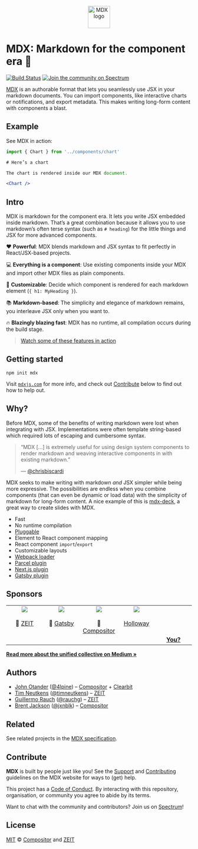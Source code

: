 <p align="center">
  <a href="https://mdxjs.com">
    <img alt="MDX logo" src="https://mdx-logo.now.sh" width="60" />
  </a>
</p>

# MDX: Markdown for the component era 🚀

[![Build Status][build-badge]][build]
[![Join the community on Spectrum][spectrum-badge]][spectrum]

[MDX][website] is an authorable format that lets you seamlessly use JSX in your markdown documents.
You can import components, like interactive charts or notifications, and export
metadata.
This makes writing long-form content with components a blast. 

## Example

See MDX in action:

```jsx
import { Chart } from '../components/chart'

# Here’s a chart

The chart is rendered inside our MDX document.

<Chart />
```

## Intro

MDX is markdown for the component era.
It lets you write JSX embedded inside markdown.
That’s a great combination because it allows you to use markdown’s often terse
syntax (such as `# heading`) for the little things and JSX for more advanced
components.

:heart: **Powerful**: MDX blends markdown and JSX syntax to fit perfectly in
React/JSX-based projects.

:computer: **Everything is a component**: Use existing components inside your
MDX and import other MDX files as plain components.

:wrench: **Customizable**: Decide which component is rendered for each markdown
element (`{ h1: MyHeading }`).

:books: **Markdown-based**: The simplicity and elegance of markdown remains,
you interleave JSX only when you want to.

:fire: **Blazingly blazing fast**: MDX has no runtime, all compilation occurs
during the build stage.

> [Watch some of these features in action][intro]

## Getting started

```shell
npm init mdx
```

Visit [`mdxjs.com`][website] for more info, and check out [Contribute][] below
to find out how to help out.

## Why?

Before MDX, some of the benefits of writing markdown were lost when integrating
with JSX.
Implementations were often template string-based which required lots of escaping
and cumbersome syntax.

> “MDX \[…] is extremely useful for using design system components to render
> markdown and weaving interactive components in with existing markdown.”
>
> — [@chrisbiscardi][tweet]

MDX seeks to make writing with markdown *and* JSX simpler while being more
expressive.
The possibilities are endless when you combine components (that can even be
dynamic or load data) with the simplicity of markdown for long-form content.
A nice example of this is [mdx-deck][], a great way to create slides with MDX.

*   Fast
*   No runtime compilation
*   [Pluggable][remark-plugins]
*   Element to React component mapping
*   React component `import`/`export`
*   Customizable layouts
*   [Webpack loader](https://mdxjs.com/getting-started/webpack)
*   [Parcel plugin](https://mdxjs.com/getting-started/parcel)
*   [Next.js plugin](https://mdxjs.com/getting-started/next)
*   [Gatsby plugin](https://mdxjs.com/getting-started/gatsby)

## Sponsors

<!--lint ignore no-html maximum-line-length-->

<table>
  <tr valign="top">
    <td width="20%" align="center">
      <a href="https://zeit.co"><img src="https://avatars1.githubusercontent.com/u/14985020?s=400&v=4"></a>
      <br><br>🥇
      <a href="https://zeit.co">ZEIT</a>
    </td>
    <td width="20%" align="center">
      <a href="https://www.gatsbyjs.org"><img src="https://avatars1.githubusercontent.com/u/12551863?s=400&v=4"></a>
      <br><br>🥇
      <a href="https://www.gatsbyjs.org">Gatsby</a></td>
    <td width="20%" align="center">
      <a href="https://compositor.io"><img src="https://avatars1.githubusercontent.com/u/19245838?s=400&v=4"></a>
      <br><br>🥉
      <a href="https://compositor.io">Compositor</a>
    </td>
    <td width="20%" align="center">
      <a href="https://www.holloway.com"><img src="https://avatars1.githubusercontent.com/u/35904294?s=400&v=4"></a>
      <br><br>
      <a href="https://www.holloway.com">Holloway</a>
    </td>
    <td width="20%" align="center">
      <br><br><br><br>
      <a href="https://opencollective.com/unified"><strong>You?</strong>
    </td>
  </tr>
</table>

**[Read more about the unified collective on Medium »][announcement]**

## Authors

*   [John Otander][john] ([@4lpine][4lpine]) – [Compositor][] + [Clearbit][]
*   [Tim Neutkens][tim] ([@timneutkens][timneutkens]) – [ZEIT][]
*   [Guillermo Rauch][guillermo] ([@rauchg][rauchg]) – [ZEIT][]
*   [Brent Jackson][brent] ([@jxnblk][jxnblk]) – [Compositor][]

## Related

See related projects in the [MDX specification][spec].

## Contribute

**MDX** is built by people just like you!
See the [Support][] and [Contributing][] guidelines on the MDX website for ways
to (get) help.

This project has a [Code of Conduct][coc].
By interacting with this repository, organisation, or community you agree to
abide by its terms.

Want to chat with the community and contributors?
Join us on [Spectrum][]!

## License

[MIT][] © [Compositor][] and [ZEIT][]

[build]: https://travis-ci.com/mdx-js/mdx

[build-badge]: https://travis-ci.com/mdx-js/mdx.svg?branch=master

[spectrum]: https://spectrum.chat/mdx

[spectrum-badge]: https://withspectrum.github.io/badge/badge.svg

[intro]: https://www.youtube.com/watch?v=d2sQiI5NFAM&list=PLV5CVI1eNcJgCrPH_e6d57KRUTiDZgs0u

[tweet]: https://twitter.com/chrisbiscardi/status/1022304288326864896

[remark-plugins]: https://github.com/remarkjs/remark/blob/master/doc/plugins.md

[website]: https://mdxjs.com

[spec]: https://github.com/mdx-js/specification#related

[john]: https://johno.com

[tim]: https://github.com/timneutkens

[guillermo]: https://rauchg.com

[brent]: https://jxnblk.com

[4lpine]: https://twitter.com/4lpine

[rauchg]: https://twitter.com/rauchg

[timneutkens]: https://twitter.com/timneutkens

[jxnblk]: https://twitter.com/jxnblk

[compositor]: https://compositor.io

[zeit]: https://zeit.co

[clearbit]: https://clearbit.com

[announcement]: https://medium.com/unifiedjs/collectively-evolving-through-crowdsourcing-22c359ea95cc

[contribute]: #contribute

[contributing]: https://mdxjs.com/contributing

[support]: https://mdxjs.com/support

[coc]: https://github.com/mdx-js/.github/blob/master/code-of-conduct.md

[mdx-deck]: https://github.com/jxnblk/mdx-deck

[mit]: license
